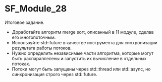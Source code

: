 # SF_Module_28
Итоговое задание.

  - Доработайте алгоритм merge sort, описанный в 11 модуле, сделав его многопоточным.
  - Используйте std::future в качестве инструмента для синхронизации результата работы потоков.
  - Нужно определить независимые части алгоритма, которые могут быть распараллелены и запустить их вычисление в отдельных потоках.
  - Потоки могут быть запущены через std::thread или std::async, но синхронизация строго через std::future.
